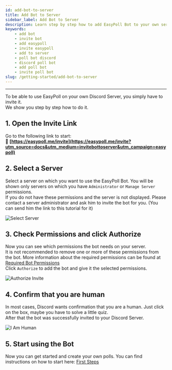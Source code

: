 ```yaml
---
id: add-bot-to-server
title: Add Bot to Server
sidebar_label: Add Bot to Server
description: Learn step by step how to add EasyPoll Bot to your own server
keywords:
    - add bot
    - invite bot
    - add easypoll
    - invite easypoll
    - add to server
    - poll bot discord
    - discord poll bot
    - add poll bot
    - invite poll bot
slug: /getting-started/add-bot-to-server
---
```


---

To be able to use EasyPoll on your own Discord Server, you simply have to invite it.  
We show you step by step how to do it.

## 1. Open the Invite Link
Go to the following link to start:  
&#128279; **[https://easypoll.me/invite](https://easypoll.me/invite?utm_source=docs&utm_medium=invitebottoserver&utm_campaign=easypoll)**

## 2. Select a Server
Select a server on which you want to use the EasyPoll Bot.
You will be shown only servers on which you have `Administrator` or `Manage Server` permissions.  
If you do not have these permissions and the server is not displayed. Please contact a server administrator and ask him to invite the bot for you. (You can send him the link to this tutorial for it)

![Select Server](/images/oauth2/select-server.png)

## 3. Check Permissions and click Authorize
Now you can see which permissions the bot needs on your server.  
It is not recommended to remove one or more of these permissions from the bot. More information about the required permissions can be found at [Required Bot Permissions](/permissions/required-bot-permissions.md)  
Click `Authorize` to add the bot and give it the selected permissions.

![Authorize Invite](/images/oauth2/authorize-invite.png)

## 4. Confirm that you are human
In most cases, Discord wants confirmation that you are a human. Just click on the box, maybe you have to solve a little quiz.  
After that the bot was successfully invited to your Discord Server.

![I Am Human](/images/oauth2/i-am-human.png)

## 5. Start using the Bot
Now you can get started and create your own polls. You can find instructions on how to start here: [First Steps](first-steps.md)